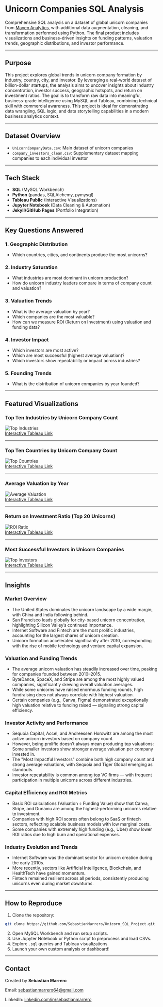 
# Unicorn Companies SQL Analysis

Comprehensive SQL analysis on a dataset of global unicorn companies from [Maven Analytics](https://www.mavenanalytics.io/data-playground), with additional data augmentation, cleaning, and transformation performed using Python. The final product includes visualizations and business-driven insights on funding patterns, valuation trends, geographic distributions, and investor performance.

---

## Purpose

This project explores global trends in unicorn company formation by industry, country, city, and investor. By leveraging a real-world dataset of billion-dollar startups, the analysis aims to uncover insights about industry concentration, investor success, geographic hotspots, and return on investment ratios. The goal is to transform raw data into meaningful, business-grade intelligence using MySQL and Tableau, combining technical skill with commercial awareness. This project is ideal for demonstrating data wrangling, SQL logic, and data storytelling capabilities in a modern business analytics context.

---

## Dataset Overview

- `UnicornCompanyData.csv`: Main dataset of unicorn companies
- `company_investors_clean.csv`: Supplementary dataset mapping companies to each individual investor

---

## Tech Stack
- **SQL** (MySQL Workbench)
- **Python** (pandas, SQLAlchemy, pymysql)
- **Tableau Public** (Interactive Visualizations)
- **Jupyter Notebook** (Data Cleaning & Automation)
- **Jekyll/GitHub Pages** (Portfolio Integration)

---

## Key Questions Answered

### 1. Geographic Distribution
- Which countries, cities, and continents produce the most unicorns?

### 2. Industry Saturation
- What industries are most dominant in unicorn production?
- How do unicorn industry leaders compare in terms of company count and valuation?

### 3. Valuation Trends
- What is the average valuation by year?
- Which companies are the most valuable?
- How can we measure ROI (Return on Investment) using valuation and funding data?

### 4. Investor Impact
- Which investors are most active?
- Which are most successful (highest average valuation)?
- Which investors show repeatability or impact across industries?

### 5. Founding Trends
- What is the distribution of unicorn companies by year founded?

---

## Featured Visualizations

### Top Ten Industries by Unicorn Company Count
![Top Industries](assets/images/TopTenIndustries.sql.png)  
[Interactive Tableau Link](https://public.tableau.com/app/profile/sebastian.marrero/viz/TopTenIndustriesbyUnicornCompanyCount/Sheet1)

---

### Top Ten Countries by Unicorn Company Count
![Top Countries](assets/images/TopTenCountries.png)  
[Interactive Tableau Link](https://public.tableau.com/app/profile/sebastian.marrero/viz/TopTenCountriesbyUnicornCompanyCount/Sheet1)

---

### Average Valuation by Year
![Average Valuation](assets/images/AverageValuationbyYear.png)  
[Interactive Tableau Link](https://public.tableau.com/app/profile/sebastian.marrero/viz/UnicornCompanyAverageValuationbyYear/Sheet1)

---

### Return on Investment Ratio (Top 20 Unicorns)
![ROI Ratio](assets/images/ROIRatio.sql.png)  
[Interactive Tableau Link](https://public.tableau.com/app/profile/sebastian.marrero/viz/ReturnonInvestmentRatio-Top20UnicornCompanies/Sheet1)

---

### Most Successful Investors in Unicorn Companies
![Top Investors](assets/images/MostSuccessfulInvestors.sql.png)  
[Interactive Tableau Link](https://public.tableau.com/app/profile/sebastian.marrero/viz/MostSuccessfulInvestorsinUnicornCompanies-Top20/Sheet2#1)

---

## Insights

### Market Overview
- The United States dominates the unicorn landscape by a wide margin, with China and India following behind.
- San Francisco leads globally for city-based unicorn concentration, highlighting Silicon Valley’s continued importance.
- Internet Software and Fintech are the most prolific industries, accounting for the largest shares of unicorn creation.
- Unicorn formation accelerated significantly after 2010, corresponding with the rise of mobile technology and venture capital expansion.

### Valuation and Funding Trends
- The average unicorn valuation has steadily increased over time, peaking for companies founded between 2010–2015.
- ByteDance, SpaceX, and Stripe are among the most highly valued companies, significantly skewing overall valuation averages.
- While some unicorns have raised enormous funding rounds, high fundraising does not always correlate with highest valuation.
- Certain companies (e.g., Canva, Figma) demonstrated exceptionally high valuation relative to funding raised — signaling strong capital efficiency.

### Investor Activity and Performance
- Sequoia Capital, Accel, and Andreessen Horowitz are among the most active unicorn investors based on company count.
- However, being prolific doesn’t always mean producing top valuations: Some smaller investors show stronger average valuation per company invested in.
- The "Most Impactful Investors" combine both high company count and strong average valuations, with Sequoia and Tiger Global emerging as standouts.
- Investor repeatability is common among top VC firms — with frequent participation in multiple unicorns across different industries.

### Capital Efficiency and ROI Metrics
- Basic ROI calculations (Valuation ÷ Funding Value) show that Canva, Stripe, and Dunamu are among the highest-performing unicorns relative to investment.
- Companies with high ROI scores often belong to SaaS or fintech sectors, reflecting scalable business models with low marginal costs.
- Some companies with extremely high funding (e.g., Uber) show lower ROI ratios due to high burn and operational expenses.

### Industry Evolution and Trends
- Internet Software was the dominant sector for unicorn creation during the early 2010s.
- More recently, sectors like Artificial Intelligence, Blockchain, and HealthTech have gained momentum.
- Fintech remained resilient across all periods, consistently producing unicorns even during market downturns.

---

## How to Reproduce

1. Clone the repository:
```bash
git clone https://github.com/SebastianMarrero/Unicorn_SQL_Project.git
```
2. Open MySQL Workbench and run setup scripts.
3. Use Jupyter Notebook or Python script to preprocess and load CSVs.
4. Explore `.sql` queries and Tableau visualizations.
5. Launch your own custom analysis or dashboard!

---

## Contact

Created by **Sebastian Marrero**

Email: sebastianmarrero64@gmail.com

LinkedIn: [linkedin.com/in/sebastianmarrero](https://linkedin.com/in/sebastianmarrero)
